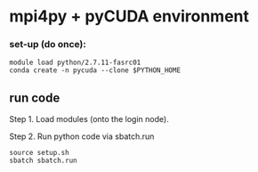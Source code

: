 # mpi4py + pyCUDA environment

### set-up (do once): 
```
module load python/2.7.11-fasrc01
conda create -n pycuda --clone $PYTHON_HOME
```

## run code

Step 1. Load modules (onto the login node).

Step 2. Run python code via sbatch.run

```
source setup.sh
sbatch sbatch.run
```
